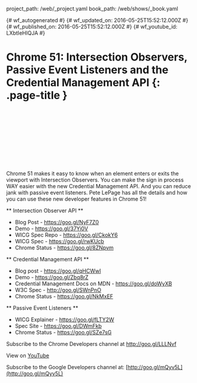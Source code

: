 project_path: /web/_project.yaml
book_path: /web/shows/_book.yaml

{# wf_autogenerated #}
{# wf_updated_on: 2016-05-25T15:52:12.000Z #}
{# wf_published_on: 2016-05-25T15:52:12.000Z #}
{# wf_youtube_id: LXbtIeHIQJA #}

# Chrome 51: Intersection Observers, Passive Event Listeners and the Credential Management API {: .page-title }


<div class="video-wrapper">
  <iframe class="devsite-embedded-youtube-video" data-video-id="LXbtIeHIQJA"
          data-autohide="1" data-showinfo="0" frameborder="0" allowfullscreen>
  </iframe>
</div>

Chrome 51 makes it easy to know when an element enters or exits the viewport with Intersection Observers. You can make the sign in process WAY easier with the new Credential Management API. And you can reduce jank with passive event listeners. Pete LePage has all the details and how you can use these new developer features in Chrome 51!

** Intersection Observer API **
* Blog Post - https://goo.gl/NyF7Z0
* Demo - https://goo.gl/37Yi0V
* WICG Spec Repo - https://goo.gl/CkokY6
* WICG Spec - https://goo.gl/rwKUcb
* Chrome Status - https://goo.gl/8ZNpvm

** Credential Management API **
* Blog post - https://goo.gl/qHCWwI
* Demo - https://goo.gl/Zbq8rZ
* Credential Management Docs on MDN - https://goo.gl/doWyXB
* W3C Spec - http://goo.gl/SWnPnO
* Chrome Status - https://goo.gl/NkMxEF

** Passive Event Listeners **
* WICG Explainer - https://goo.gl/fLTY2W
* Spec Site - https://goo.gl/DWmFkb
* Chrome Status - https://goo.gl/SZe7sG

Subscribe to the Chrome Developers channel at http://goo.gl/LLLNvf

View on [YouTube](https://youtu.be/LXbtIeHIQJA)

Subscribe to the Google Developers channel at: [http://goo.gl/mQyv5L](http://goo.gl/mQyv5L)
